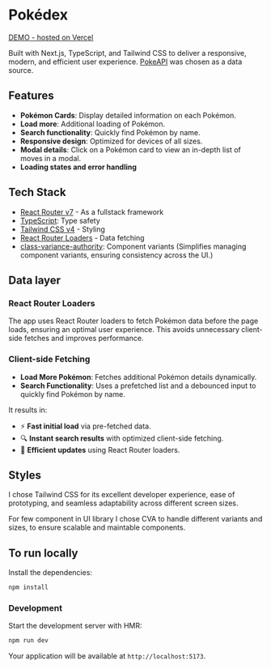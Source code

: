 # Pokédex

[DEMO - hosted on Vercel](https://pokedex-smoky-beta.vercel.app)

Built with Next.js, TypeScript, and Tailwind CSS to deliver a responsive, modern, and efficient user experience. [PokeAPI](https://pokeapi.co/) was chosen as a data source.

## Features

- <b>Pokémon Cards</b>: Display detailed information on each Pokémon.
- <b>Load more</b>: Additional loading of Pokémon.
- <b>Search functionality</b>: Quickly find Pokémon by name.
- <b>Responsive design</b>: Optimized for devices of all sizes.
- <b>Modal details</b>: Click on a Pokémon card to view an in-depth list of moves in a modal.
- <b>Loading states and error handling</b>

## Tech Stack

- [React Router v7](https://reactrouter.com/) - As a fullstack framework
- [TypeScript](https://www.typescriptlang.org/): Type safety
- [Tailwind CSS v4](https://tailwindcss.com/) - Styling
- [React Router Loaders](https://reactrouter.com/en/main/guides/data-loading) - Data fetching
- [class-variance-authority](https://cva.style/docs): Component variants (Simplifies managing component variants, ensuring consistency across the UI.)

## Data layer

### **React Router Loaders**

The app uses React Router loaders to fetch Pokémon data before the page loads, ensuring an optimal user experience. This avoids unnecessary client-side fetches and improves performance.

### **Client-side Fetching**

- **Load More Pokémon**: Fetches additional Pokémon details dynamically.
- **Search Functionality**: Uses a prefetched list and a debounced input to quickly find Pokémon by name.

It results in:

- ⚡ **Fast initial load** via pre-fetched data.
- 🔍 **Instant search results** with optimized client-side fetching.
- 🔄 **Efficient updates** using React Router loaders.

## Styles

I chose Tailwind CSS for its excellent developer experience, ease of prototyping, and seamless adaptability across different screen sizes.

For few component in UI library I chose CVA to handle different variants and sizes, to ensure scalable and maintable components.

## To run locally

Install the dependencies:

```bash
npm install
```

### Development

Start the development server with HMR:

```bash
npm run dev
```

Your application will be available at `http://localhost:5173`.
